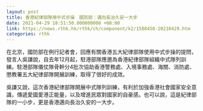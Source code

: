 ```yaml
---
layout: post
title: 香港紀律部隊用中式步操　國防部：邁向長治久安一大步
date: 2021-04-29 18:51:50.000000000 +08:00
link: https://news.rthk.hk/rthk/ch/component/k2/1588450-20210429.htm
categories: rthk
---
```


在北京，國防部在例行記者會，回應有關香港五大紀律部隊使用中式步操的提問，發言人吳謙說，自去年12月起，駐港部隊應邀為香港紀律部隊組織中式隊列訓練。駐港部隊儀仗隊骨幹分4批次協助香港警務處、入境事務處、海關、消防處、懲教署五大紀律部隊開展訓練，取得了很好的成效。

吳謙又說，這次香港紀律部隊開展中式隊列訓練，有利於加強香港社會國家安全意識，傳遞愛國愛港正能量，以及增進民眾對國家的自豪感。也可以說，這是紀律部隊的一小步，更是香港邁向長治久安的一大步。
